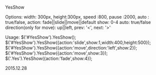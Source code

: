 YesShow

Options:
   width: 300px,
   height:300px,
   speed :800,
   pause :2000,
   auto : true/false,
   action: fade||slide||move||default
   show: 0-4
   auto: true/false
   direction(only for move): up||left,
   prev: '<',
   next: '>'

Usage:
    $('#YesShow').YesShow();
	$('#YesShow').YesShow({action:'slide',show:1,width:400,height:500});
	$('#YesShow').YesShow({action:'move',direction:'left',show:2});
	$('#YesShow').YesShow({action:'move',show:3});
	$('.Yes').YesShow({action:'fade',show:4});   
	
2015.12.28